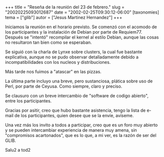 +++
title = "Reseña de la reunión del 23 de febrero."
slug = "20020225093012687"
date = "2002-02-25T09:30:12-06:00"
[taxonomies]
tema = ["glib"]
autor = ["Jesus Martinez Hernandez"]
+++

Iniciamos la reunión en el horario previsto. Se comenzó con el acomodo
de los participantes y la instalación de Debian por parte de Requiem77.
Después se &quot;intentó&quot; recompilar el kernel al estilo Debian,
aunque las cosas no resultaron tan bien como se esperaban.

<!-- more -->
Se siguió con la charla de Lynxe sobre clusters, la cual fue bastante
explicativa, aunque no se pudo observar detalladamente debido a
incompatibilidades con los nucleos y distribuciones.

Más tarde nos fuimos a &quot;atascar&quot; en las pizzas.

La última parte incluyo una breve, pero sustanciosa, plática sobre uso
de Perl, por parte de Ceyusa. Como siempre, claro y preciso.

Se clausuro con un breve intercambio de &quot;software de codigo
abierto&quot;, entre los participantes.

Gracias por asitir, creo que hubo bastante asistencia, tengo la lista de
e-mail de los participantes, quien desee que se la envíe, avíseme.

Una vez más los invito a todos a participar, creo que es un foro muy
abierto y se pueden intercambiar experiencia de manera muy amena, sin
&quot;compromisos acartonados&quot;, que es lo que, a mi ver, es la
razón de ser del GLIB.

Salu2 a tod2

